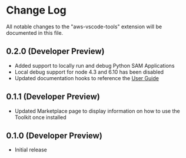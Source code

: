# Change Log

All notable changes to the "aws-vscode-tools" extension will be documented in this file.

## 0.2.0 (Developer Preview)

* Added support to locally run and debug Python SAM Applications
* Local debug support for node 4.3 and 6.10 has been disabled
* Updated documentation hooks to reference the [User Guide](https://docs.aws.amazon.com/toolkit-for-vscode/latest/userguide/welcome.html)

## 0.1.1 (Developer Preview)

* Updated Marketplace page to display information on how to use the Toolkit once installed

## 0.1.0 (Developer Preview)

* Initial release

